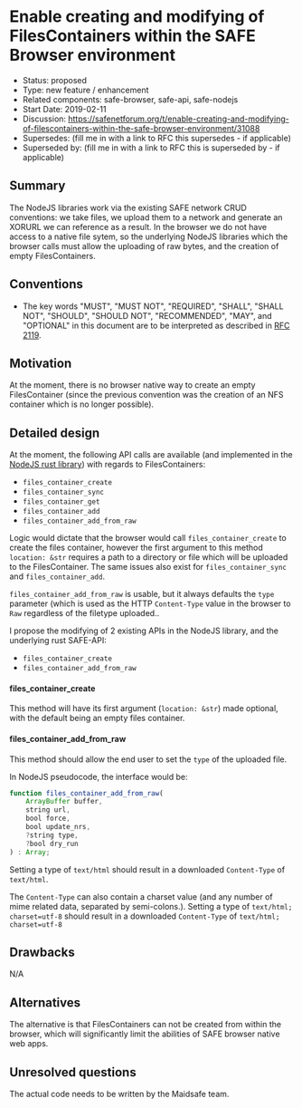 # Enable creating and modifying of FilesContainers within the SAFE Browser environment

- Status: proposed
- Type: new feature / enhancement
- Related components: safe-browser, safe-api, safe-nodejs
- Start Date: 2019-02-11
- Discussion: https://safenetforum.org/t/enable-creating-and-modifying-of-filescontainers-within-the-safe-browser-environment/31088
- Supersedes: (fill me in with a link to RFC this supersedes - if applicable)
- Superseded by: (fill me in with a link to RFC this is superseded by - if applicable)

## Summary

The NodeJS libraries work via the existing SAFE network CRUD conventions: we take files, we upload them to a network and generate an XORURL we can reference as a result. In the browser we do not have access to a native file sytem, so the underlying NodeJS libraries which the browser calls must allow the uploading of raw bytes, and the creation of empty FilesContainers.

## Conventions
- The key words "MUST", "MUST NOT", "REQUIRED", "SHALL", "SHALL NOT", "SHOULD", "SHOULD NOT", "RECOMMENDED", "MAY", and "OPTIONAL" in this document are to be interpreted as described in [RFC 2119](http://tools.ietf.org/html/rfc2119).

## Motivation

At the moment, there is no browser native way to create an empty FilesContainer (since the previous convention was the creation of an NFS container which is no longer possible).

## Detailed design

At the moment, the following API calls are available (and implemented in the [NodeJS rust library](https://github.com/maidsafe/safe-nodejs/blob/master/native/src/lib.rs)) with regards to FilesContainers:

* `files_container_create`
* `files_container_sync`
* `files_container_get`
* `files_container_add`
* `files_container_add_from_raw`

Logic would dictate that the browser would call `files_container_create` to create the files container, however the first argument to this method `location: &str` requires a path to a directory or file which will be uploaded to the FilesContainer. The same issues also exist for `files_container_sync` and `files_container_add`.

`files_container_add_from_raw` is usable, but it always defaults the `type` parameter (which is used as the HTTP `Content-Type` value in the browser to `Raw` regardless of the filetype uploaded..

I propose the modifying of 2 existing APIs in the NodeJS library, and the underlying rust SAFE-API:

* `files_container_create`
* `files_container_add_from_raw`

#### files_container_create

This method will have its first argument (`location: &str`) made optional, with the default being an empty files container.

#### files_container_add_from_raw

This method should allow the end user to set the `type` of the uploaded file.

In NodeJS pseudocode, the interface would be:

```js
function files_container_add_from_raw(
    ArrayBuffer buffer,
    string url,
    bool force,
    bool update_nrs,
    ?string type,
    ?bool dry_run
) : Array;
```

Setting a type of `text/html` should result in a downloaded `Content-Type` of `text/html`.

The `Content-Type` can also contain a charset value (and any number of mime related data, separated by semi-colons.). Setting a type of `text/html; charset=utf-8` should result in a downloaded `Content-Type` of `text/html; charset=utf-8`

## Drawbacks

N/A

## Alternatives

The alternative is that FilesContainers can not be created from within the browser, which will significantly limit the abilities of SAFE browser native web apps.

## Unresolved questions

The actual code needs to be written by the Maidsafe team.
